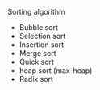 Sorting algorithm
- Bubble sort
- Selection sort
- Insertion sort
- Merge sort
- Quick sort
- heap sort (max-heap)
- Radix sort
